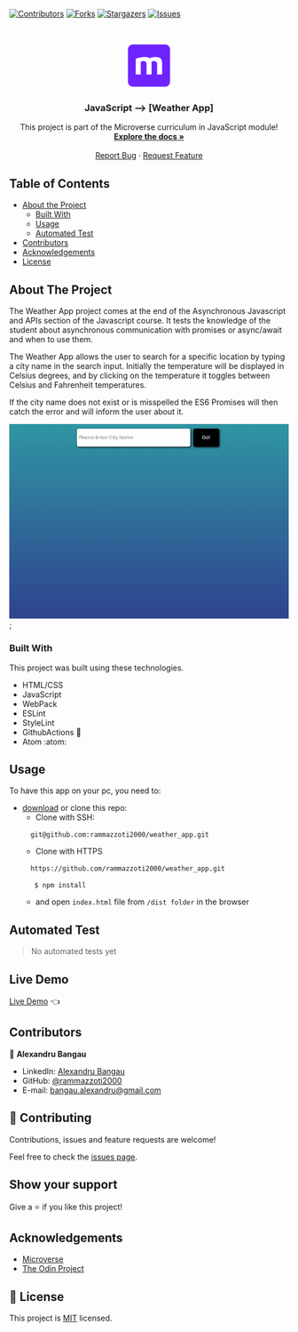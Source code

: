 <!--
*** Thanks for checking out this README Template. If you have a suggestion that would
*** make this better, please fork the repo and create a pull request or simply open
*** an issue with the tag "enhancement".
*** Thanks again! Now go create something AMAZING! :D
-->

<!-- PROJECT SHIELDS -->
<!--
*** I'm using markdown "reference style" links for readability.
*** Reference links are enclosed in brackets [ ] instead of parentheses ( ).
*** See the bottom of this document for the declaration of the reference variables
*** for contributors-url, forks-url, etc. This is an optional, concise syntax you may use.
*** https://www.markdownguide.org/basic-syntax/#reference-style-links
-->
[![Contributors][contributors-shield]][contributors-url]
[![Forks][forks-shield]][forks-url]
[![Stargazers][stars-shield]][stars-url]
[![Issues][issues-shield]][issues-url]


<!-- PROJECT LOGO -->
<br />
<p align="center">
  <a href="https://github.com/rammazzoti2000/weather_app">
    <img src="src/assets/readme/microverse.png" alt="Logo" width="80" height="80">
  </a>

  <h3 align="center">JavaScript --> [Weather App]</h3>

  <p align="center">
    This project is part of the Microverse curriculum in JavaScript module!
    <br />
    <a href="https://github.com/rammazzoti2000/weather_app"><strong>Explore the docs »</strong></a>
    <br />
    <br />
    <a href="https://github.com/rammazzoti2000/weather_app/issues">Report Bug</a>
    ·
    <a href="https://github.com/rammazzoti2000/weather_app/issues">Request Feature</a>

  </p>
</p>

<!-- TABLE OF CONTENTS -->
## Table of Contents

* [About the Project](#about-the-project)
  * [Built With](#built-with)
  * [Usage](#usage)
  * [Automated Test](#automated-test)
* [Contributors](#contributors)
* [Acknowledgements](#acknowledgements)
* [License](#license)

<!-- ABOUT THE PROJECT -->
## About The Project

The Weather App project comes at the end of the Asynchronous Javascript and APIs section of the Javascript course. It tests the knowledge of the student about asynchronous communication with promises or async/await and when to use them.

The Weather App allows the user to search for a specific location by typing a city name in the search input.
Initially the temperature will be displayed in Celsius degrees, and by clicking on the temperature it toggles between Celsius and Fahrenheit temperatures.

If the city name does not exist or is misspelled the ES6 Promises will then catch the error and will inform the user about it.

![screenshot](src/assets/readme/screenshot.gif);

### Built With
This project was built using these technologies.
* HTML/CSS
* JavaScript
* WebPack
* ESLint
* StyleLint
* GithubActions :muscle:
* Atom :atom:

<!-- INSTALLATION -->
## Usage

To have this app on your pc, you need to:
* [download](https://github.com/rammazzoti2000/weather_app/archive/develop.zip) or clone this repo:
  - Clone with SSH:
  ```
    git@github.com:rammazzoti2000/weather_app.git
  ```
  - Clone with HTTPS
  ```
    https://github.com/rammazzoti2000/weather_app.git
  ```
  ```$ cd weather_app
     $ npm install
  ```
  - and open `index.html` file from `/dist folder` in the browser

## Automated Test
 > No automated tests yet

## Live Demo

[Live Demo](https://raw.githack.com/rammazzoti2000/weather_app/feature/readme/dist/index.html) :point_left:

<!-- CONTACT -->
## Contributors

👤 **Alexandru Bangau**

- LinkedIn: [Alexandru Bangau](https://www.linkedin.com/in/alexandru-bangau/)
- GitHub: [@rammazzoti2000](https://github.com/rammazzoti2000)
- E-mail: bangau.alexandru@gmail.com

## :handshake: Contributing

Contributions, issues and feature requests are welcome!

Feel free to check the [issues page](https://github.com/rammazzoti2000/weather_app/issues).

## Show your support

Give a :star: if you like this project!


<!-- ACKNOWLEDGEMENTS -->
## Acknowledgements
* [Microverse](https://www.microverse.org/)
* [The Odin Project](https://www.theodinproject.com/)

<!-- MARKDOWN LINKS & IMAGES -->
<!-- https://www.markdownguide.org/basic-syntax/#reference-style-links -->
[contributors-shield]: https://img.shields.io/github/contributors/rammazzoti2000/weather_app.svg?style=flat-square
[contributors-url]: https://github.com/rammazzoti2000/weather_app/graphs/contributors
[forks-shield]: https://img.shields.io/github/forks/rammazzoti2000/weather_app.svg?style=flat-square
[forks-url]: https://github.com/rammazzoti2000/weather_app/network/members
[stars-shield]: https://img.shields.io/github/stars/rammazzoti2000/weather_app.svg?style=flat-square
[stars-url]: https://github.com/rammazzoti2000/weather_app/stargazers
[issues-shield]: https://img.shields.io/github/issues/rammazzoti2000/weather_app.svg?style=flat-square
[issues-url]: https://github.com/rammazzoti2000/weather_app/issues

## 📝 License

This project is [MIT](https://opensource.org/licenses/MIT) licensed.

